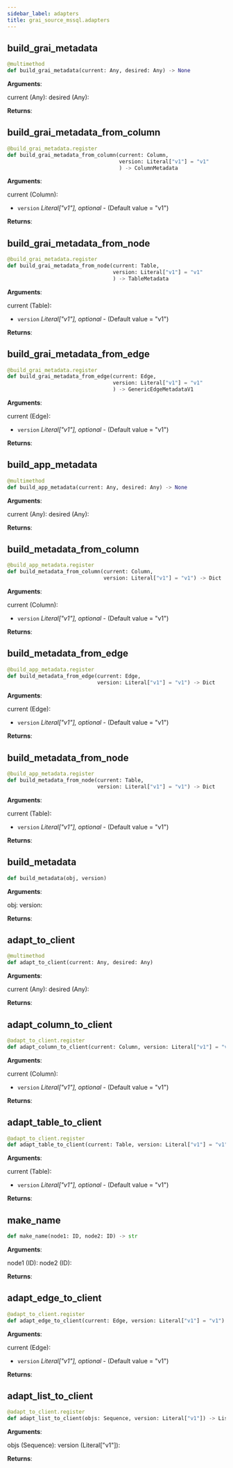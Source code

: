```yaml
---
sidebar_label: adapters
title: grai_source_mssql.adapters
---
```


## build\_grai\_metadata

```python
@multimethod
def build_grai_metadata(current: Any, desired: Any) -> None
```

**Arguments**:

  current (Any):
  desired (Any):


**Returns**:



## build\_grai\_metadata\_from\_column

```python
@build_grai_metadata.register
def build_grai_metadata_from_column(current: Column,
                                    version: Literal["v1"] = "v1"
                                    ) -> ColumnMetadata
```

**Arguments**:

  current (Column):
- `version` _Literal[&quot;v1&quot;], optional_ - (Default value = &quot;v1&quot;)


**Returns**:



## build\_grai\_metadata\_from\_node

```python
@build_grai_metadata.register
def build_grai_metadata_from_node(current: Table,
                                  version: Literal["v1"] = "v1"
                                  ) -> TableMetadata
```

**Arguments**:

  current (Table):
- `version` _Literal[&quot;v1&quot;], optional_ - (Default value = &quot;v1&quot;)


**Returns**:



## build\_grai\_metadata\_from\_edge

```python
@build_grai_metadata.register
def build_grai_metadata_from_edge(current: Edge,
                                  version: Literal["v1"] = "v1"
                                  ) -> GenericEdgeMetadataV1
```

**Arguments**:

  current (Edge):
- `version` _Literal[&quot;v1&quot;], optional_ - (Default value = &quot;v1&quot;)


**Returns**:



## build\_app\_metadata

```python
@multimethod
def build_app_metadata(current: Any, desired: Any) -> None
```

**Arguments**:

  current (Any):
  desired (Any):


**Returns**:



## build\_metadata\_from\_column

```python
@build_app_metadata.register
def build_metadata_from_column(current: Column,
                               version: Literal["v1"] = "v1") -> Dict
```

**Arguments**:

  current (Column):
- `version` _Literal[&quot;v1&quot;], optional_ - (Default value = &quot;v1&quot;)


**Returns**:



## build\_metadata\_from\_edge

```python
@build_app_metadata.register
def build_metadata_from_edge(current: Edge,
                             version: Literal["v1"] = "v1") -> Dict
```

**Arguments**:

  current (Edge):
- `version` _Literal[&quot;v1&quot;], optional_ - (Default value = &quot;v1&quot;)


**Returns**:



## build\_metadata\_from\_node

```python
@build_app_metadata.register
def build_metadata_from_node(current: Table,
                             version: Literal["v1"] = "v1") -> Dict
```

**Arguments**:

  current (Table):
- `version` _Literal[&quot;v1&quot;], optional_ - (Default value = &quot;v1&quot;)


**Returns**:



## build\_metadata

```python
def build_metadata(obj, version)
```

**Arguments**:

  obj:
  version:


**Returns**:



## adapt\_to\_client

```python
@multimethod
def adapt_to_client(current: Any, desired: Any)
```

**Arguments**:

  current (Any):
  desired (Any):


**Returns**:



## adapt\_column\_to\_client

```python
@adapt_to_client.register
def adapt_column_to_client(current: Column, version: Literal["v1"] = "v1")
```

**Arguments**:

  current (Column):
- `version` _Literal[&quot;v1&quot;], optional_ - (Default value = &quot;v1&quot;)


**Returns**:



## adapt\_table\_to\_client

```python
@adapt_to_client.register
def adapt_table_to_client(current: Table, version: Literal["v1"] = "v1")
```

**Arguments**:

  current (Table):
- `version` _Literal[&quot;v1&quot;], optional_ - (Default value = &quot;v1&quot;)


**Returns**:



## make\_name

```python
def make_name(node1: ID, node2: ID) -> str
```

**Arguments**:

  node1 (ID):
  node2 (ID):


**Returns**:



## adapt\_edge\_to\_client

```python
@adapt_to_client.register
def adapt_edge_to_client(current: Edge, version: Literal["v1"] = "v1")
```

**Arguments**:

  current (Edge):
- `version` _Literal[&quot;v1&quot;], optional_ - (Default value = &quot;v1&quot;)


**Returns**:



## adapt\_list\_to\_client

```python
@adapt_to_client.register
def adapt_list_to_client(objs: Sequence, version: Literal["v1"]) -> List
```

**Arguments**:

  objs (Sequence):
  version (Literal[&quot;v1&quot;]):


**Returns**:
